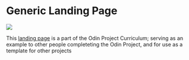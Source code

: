 <h1>Generic Landing Page</h1>
<img src="https://ibb.co/P4HQYN7"/>
<p>This <a href="https://cemkar.github.io/generic-landing-page/">landing page</a> is a part of the Odin Project Curriculum; serving as an example to other people completeting the Odin Project, and for use as a template for other projects</p>

